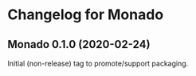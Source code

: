# Changelog for Monado

## Monado 0.1.0 (2020-02-24)

Initial (non-release) tag to promote/support packaging.
